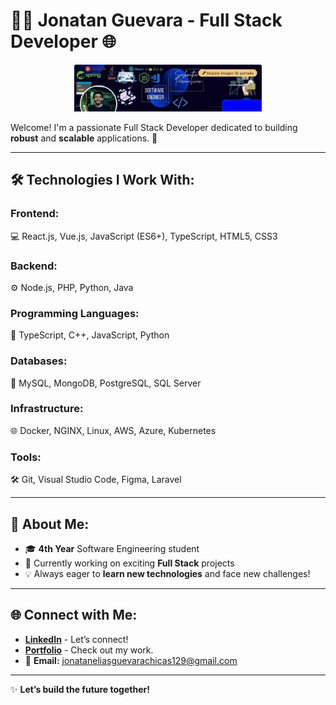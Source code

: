 # 👨‍💻 Jonatan Guevara - Full Stack Developer 🌐

<p align="center">
  <img src="https://github.com/JonatanG055/imagenes-repo/blob/main/likedin.png?raw=true" alt="Jonatan Guevara LinkedIn" width="300px">
</p>

Welcome! I'm a passionate Full Stack Developer dedicated to building **robust** and **scalable** applications. 🚀

---

## 🛠️ **Technologies I Work With:**

### **Frontend**:  
💻 React.js, Vue.js, JavaScript (ES6+), TypeScript, HTML5, CSS3

### **Backend**:  
⚙️ Node.js, PHP, Python, Java

### **Programming Languages**:  
📝 TypeScript, C++, JavaScript, Python

### **Databases**:  
💾 MySQL, MongoDB, PostgreSQL, SQL Server

### **Infrastructure**:  
🌐 Docker, NGINX, Linux, AWS, Azure, Kubernetes

### **Tools**:  
🛠️ Git, Visual Studio Code, Figma, Laravel

---

## 🌟 **About Me:**
- 🎓 **4th Year** Software Engineering student
- 🔭 Currently working on exciting **Full Stack** projects
- 💡 Always eager to **learn new technologies** and face new challenges!

---

## 🌐 **Connect with Me:**
- **[LinkedIn](https://www.linkedin.com/in/jonataneguevara)** - Let’s connect!
- **[Portfolio](https://your-portfolio.com)** - Check out my work.
- 📧 **Email:** [jonataneliasguevarachicas129@gmail.com](mailto:jonataneliasguevarachicas129@gmail.com)

---

✨ **Let’s build the future together!**
